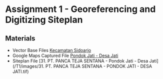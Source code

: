 # Assignment 1 - Georeferencing and Digitizing Siteplan

## Materials
* Vector Base Files [Kecamatan Sidoarjo](/T1/11_Kec_Sidoarjo)
* Google Maps Captured File [Pondok Jati - Desa Jati](/T1/images/gmaps_panca-teja-sentana.tiff)
* Siteplan File [31. PT. PANCA TEJA SENTANA - Pondok Jati - Desa Jati](/T1/images/31. PT. PANCA TEJA SENTANA - PONDOK JATI - DESA JATI.tif)

